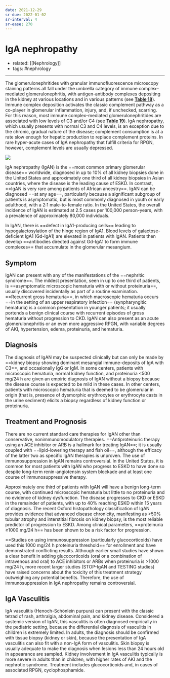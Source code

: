 ```yaml
---
date: 2021-12-29
sr-due: 2022-01-02
sr-interval: 4
sr-ease: 270
---
```


# IgA nephropathy

- related: [[Nephrology]]
- tags: #nephrology
---

The glomerulonephritides with granular immunofluorescence microscopy staining patterns all fall under the umbrella category of immune complex–mediated glomerulonephritis, with antigen-antibody complexes depositing in the kidney at various locations and in various patterns (see **[Table 18](https://mksap18.acponline.org/app/topics/np/tables/mk18_b_np_t18)**). Immune complex deposition activates the classic complement pathway as a co-player in glomerular inflammation, injury, and, if unchecked, scarring. For this reason, most immune complex–mediated glomerulonephritides are associated with low levels of C3 and/or C4 (see **[Table 19](https://mksap18.acponline.org/app/topics/np/tables/mk18_b_np_t19)**). IgA nephropathy, which usually presents with normal C3 and C4 levels, is an exception due to the chronic, gradual nature of the disease; complement consumption is at a rate slow enough for hepatic production to replace complement proteins. In rare hyper-acute cases of IgA nephropathy that fulfill criteria for RPGN, however, complement levels are usually depressed.

![](https://photos.thisispiggy.com/file/wikiFiles/20211230095825.png)

IgA nephropathy (IgAN) is the ==most common primary glomerular disease== worldwide, diagnosed in up to 10% of all kidney biopsies done in the United States and approximately one third of all kidney biopsies in Asian countries, where the disease is the leading cause of ESKD. In contrast, ==IgAN is very rare among patients of African ancestry==. IgAN can be diagnosed ==at any age==, particularly because a significant subgroup of patients is asymptomatic, but is most commonly diagnosed in youth or early adulthood, with a 2:1 male-to-female ratio. In the United States, the overall incidence of IgAN is estimated at 2.5 cases per 100,000 person-years, with a prevalence of approximately 80,000 individuals.

In IgAN, there is ==defect in IgA1-producing cells== leading to hypogalactosylation of the hinge region of IgA1. Blood levels of galactose-deficient IgA1 (Gd-IgA1) are elevated in patients with IgAN. Patients then develop ==antibodies directed against Gd-IgA1 to form immune complexes== that accumulate in the glomerular mesangium.

## Symptom

IgAN can present with any of the manifestations of the ==nephritic syndrome==. The mildest presentation, seen in up to one third of patients, is ==asymptomatic microscopic hematuria with or without proteinuria==, usually discovered incidentally as part of a routine examination. ==Recurrent gross hematuria==, in which macroscopic hematuria occurs ==in the setting of an upper respiratory infection== (synpharyngitic hematuria) is a common presentation in younger patients; it usually portends a benign clinical course with recurrent episodes of gross hematuria without progression to CKD. IgAN can also present as an acute glomerulonephritis or an even more aggressive RPGN, with variable degrees of AKI, hypertension, edema, proteinuria, and hematuria.

## Diagnosis

The diagnosis of IgAN may be suspected clinically but can only be made by ==kidney biopsy showing dominant mesangial immune-deposits of IgA with C3==, and occasionally IgG or IgM. In some centers, patients with microscopic hematuria, normal kidney function, and proteinuria <500 mg/24 h are given an empiric diagnosis of IgAN without a biopsy because the disease course is expected to be mild in these cases. In other centers, patients with microscopic hematuria that is deemed to be glomerular in origin (that is, presence of dysmorphic erythrocytes or erythrocyte casts in the urine sediment) elicits a biopsy regardless of kidney function or proteinuria.

## Treatment and Prognosis

There are no current standard care therapies for IgAN other than conservative, nonimmunomodulatory therapies. ==Antiproteinuric therapy using an ACE inhibitor or ARB is a hallmark for treating IgAN==; it is usually coupled with ==lipid-lowering therapy and fish oil==, although the efficacy of the latter two as specific IgAN therapies is unproven. The use of immunosuppression in IgAN remains controversial. In the United States, it is common for most patients with IgAN who progress to ESKD to have done so despite long-term renin-angiotensin system blockade and at least one course of immunosuppressive therapy.

Approximately one third of patients with IgAN will have a benign long-term course, with continued microscopic hematuria but little to no proteinuria and no evidence of kidney dysfunction. The disease progresses to CKD or ESKD in the remainder of patients, with up to 40% reaching ESKD within 15 years of diagnosis. The recent Oxford histopathology classification of IgAN provides evidence that advanced disease chronicity, manifesting as >50% tubular atrophy and interstitial fibrosis on kidney biopsy, is the most reliable predictor of progression to ESKD. Among clinical parameters, ==proteinuria ≥1000 mg/24 h== has been shown to be a risk factor for progression.

==Studies on using immunosuppression (particularly glucocorticoids) have used this 1000 mg/24 h proteinuria threshold== for enrollment and have demonstrated conflicting results. Although earlier small studies have shown a clear benefit in adding glucocorticoids (oral or a combination of intravenous and oral) to ACE inhibitors or ARBs when proteinuria is >1000 mg/24 h, more recent larger studies (STOP-IgAN and TESTING studies) have raised concerns about the toxicity of this treatment strategy outweighing any potential benefits. Therefore, the use of immunosuppression in IgA nephropathy remains controversial.

## IgA Vasculitis

IgA vasculitis (Henoch-Schönlein purpura) can present with the classic tetrad of rash, arthralgia, abdominal pain, and kidney disease. Considered a systemic version of IgAN, this vasculitis is often diagnosed empirically in the pediatric setting, because the differential diagnosis of vasculitis in children is extremely limited. In adults, the diagnosis should be confirmed with tissue biopsy (kidney or skin), because the presentation of IgA vasculitis can also fit with a non-IgA form of vasculitis. Skin biopsy is usually adequate to make the diagnosis when lesions less than 24 hours old in appearance are sampled. Kidney involvement in IgA vasculitis typically is more severe in adults than in children, with higher rates of AKI and the nephrotic syndrome. Treatment includes glucocorticoids and, in cases of associated RPGN, cyclophosphamide.
